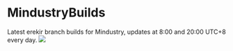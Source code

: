 # MindustryBuilds
Latest erekir branch builds for Mindustry, updates at 8:00 and 20:00 UTC+8 every day.
![](https://img.shields.io/github/downloads/Hexrotor/MindustryBuilds_v7/total)
